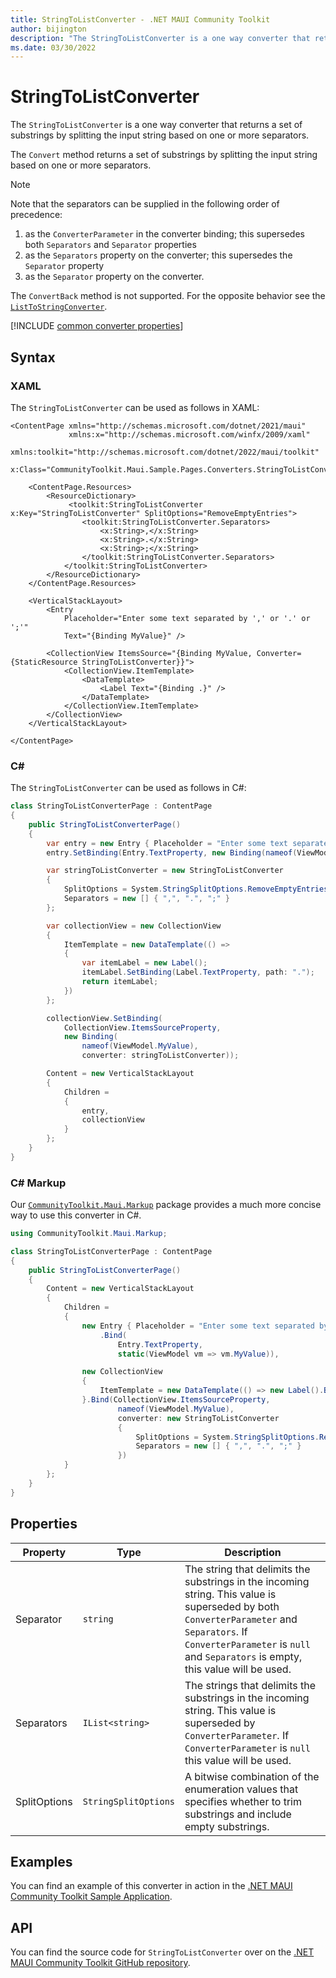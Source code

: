 ```yaml
---
title: StringToListConverter - .NET MAUI Community Toolkit
author: bijington
description: "The StringToListConverter is a one way converter that returns a set of substrings by splitting the input string based on one or more separators."
ms.date: 03/30/2022
---
```


# StringToListConverter

The `StringToListConverter` is a one way converter that returns a set of substrings by splitting the input string based on one or more separators.

The `Convert` method returns a set of substrings by splitting the input string based on one or more separators.

> [!NOTE]
> Note that the separators can be supplied in the following order of precedence:
> 1. as the `ConverterParameter` in the converter binding; this supersedes both `Separators` and `Separator` properties
> 2. as the `Separators` property on the converter; this supersedes the `Separator` property
> 3. as the `Separator` property on the converter.

The `ConvertBack` method is not supported. For the opposite behavior see the [`ListToStringConverter`](list-to-string-converter.md).

[!INCLUDE [common converter properties](../includes/communitytoolkit-converter.md)]

## Syntax

### XAML

The `StringToListConverter` can be used as follows in XAML:

```xaml
<ContentPage xmlns="http://schemas.microsoft.com/dotnet/2021/maui"
             xmlns:x="http://schemas.microsoft.com/winfx/2009/xaml"
             xmlns:toolkit="http://schemas.microsoft.com/dotnet/2022/maui/toolkit"
             x:Class="CommunityToolkit.Maui.Sample.Pages.Converters.StringToListConverterPage">

    <ContentPage.Resources>
        <ResourceDictionary>
             <toolkit:StringToListConverter x:Key="StringToListConverter" SplitOptions="RemoveEmptyEntries">
                <toolkit:StringToListConverter.Separators>
                    <x:String>,</x:String>
                    <x:String>.</x:String>
                    <x:String>;</x:String>
                </toolkit:StringToListConverter.Separators>
            </toolkit:StringToListConverter>
        </ResourceDictionary>
    </ContentPage.Resources>

    <VerticalStackLayout>
        <Entry
            Placeholder="Enter some text separated by ',' or '.' or ';'"
            Text="{Binding MyValue}" />

        <CollectionView ItemsSource="{Binding MyValue, Converter={StaticResource StringToListConverter}}">
            <CollectionView.ItemTemplate>
                <DataTemplate>
                    <Label Text="{Binding .}" />
                </DataTemplate>
            </CollectionView.ItemTemplate>
        </CollectionView>
    </VerticalStackLayout>

</ContentPage>
```

### C#

The `StringToListConverter` can be used as follows in C#:

```csharp
class StringToListConverterPage : ContentPage
{
    public StringToListConverterPage()
    {
		var entry = new Entry { Placeholder = "Enter some text separated by ',' or '.' or ';'" };
		entry.SetBinding(Entry.TextProperty, new Binding(nameof(ViewModel.MyValue)));

		var stringToListConverter = new StringToListConverter
		{
			SplitOptions = System.StringSplitOptions.RemoveEmptyEntries,
			Separators = new [] { ",", ".", ";" }
		};

		var collectionView = new CollectionView
		{
			ItemTemplate = new DataTemplate(() =>
			{
				var itemLabel = new Label();
				itemLabel.SetBinding(Label.TextProperty, path: ".");
				return itemLabel;
			})
		};

		collectionView.SetBinding(
			CollectionView.ItemsSourceProperty,
			new Binding(
				nameof(ViewModel.MyValue),
				converter: stringToListConverter));

		Content = new VerticalStackLayout
        {
            Children =    
            {
                entry,
                collectionView
            }
        };
    }
}
```

### C# Markup

Our [`CommunityToolkit.Maui.Markup`](../markup/markup.md) package provides a much more concise way to use this converter in C#.

```csharp
using CommunityToolkit.Maui.Markup;

class StringToListConverterPage : ContentPage
{
    public StringToListConverterPage()
    {
        Content = new VerticalStackLayout
        {
            Children =    
            {
                new Entry { Placeholder = "Enter some text separated by ',' or '.' or ';'" }
                    .Bind(
                        Entry.TextProperty, 
                        static(ViewModel vm => vm.MyValue)),

                new CollectionView
                {
                    ItemTemplate = new DataTemplate(() => new Label().Bind(Label.TextProperty, path: "."))
                }.Bind(CollectionView.ItemsSourceProperty,
                        nameof(ViewModel.MyValue),    
                        converter: new StringToListConverter
                        {
                            SplitOptions = System.StringSplitOptions.RemoveEmptyEntries,
                            Separators = new [] { ",", ".", ";" }
                        })
            }
        };
    }
}
```

## Properties

|Property  |Type  |Description  |
|---------|---------|---------|
| Separator | `string` | The string that delimits the substrings in the incoming string. This value is superseded by both `ConverterParameter` and `Separators`. If `ConverterParameter` is `null` and `Separators` is empty, this value will be used.  |
| Separators | `IList<string>` | The strings that delimits the substrings in the incoming string. This value is superseded by `ConverterParameter`. If `ConverterParameter` is `null` this value will be used. |
| SplitOptions | `StringSplitOptions` | A bitwise combination of the enumeration values that specifies whether to trim substrings and include empty substrings. |

## Examples

You can find an example of this converter in action in the [.NET MAUI Community Toolkit Sample Application](https://github.com/CommunityToolkit/Maui/blob/main/samples/CommunityToolkit.Maui.Sample/Pages/Converters/StringToListConverterPage.xaml).

## API

You can find the source code for `StringToListConverter` over on the [.NET MAUI Community Toolkit GitHub repository](https://github.com/CommunityToolkit/Maui/blob/main/src/CommunityToolkit.Maui/Converters/StringToListConverter.shared.cs).
